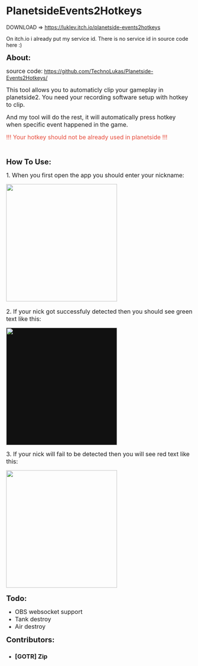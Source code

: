 # PlanetsideEvents2Hotkeys

DOWNLOAD => https://luklev.itch.io/planetside-events2hotkeys

On itch.io i already put my service id. There is no service id in source code here :)
 
<p><strong><span style="font-size:20px">About:</span></strong></p>

<p><span style="font-size:16px">source code:</span>&nbsp;<a href="https://github.com/TechnoLukas/Planetside-Events2Hotkeys/">https://github.com/TechnoLukas/Planetside-Events2Hotkeys/</a></p>

<p><span style="font-size:16px">This tool allows you to automaticly clip your gameplay in planetside2. You need your recording software setup with hotkey to clip.</span></p>

<p><span style="font-size:16px">And my tool will do the rest, it will automatically press hotkey when specific event happened in the game.&nbsp;</span></p>

<p><span style="color:#e74c3c"><span style="font-size:16px">!!! Your hotkey should not be already used in planetside !!!</span></span></p>

<p>&nbsp;</p>

<p><strong><span style="font-size:20px">How To Use:</span></strong></p>

<p><span style="font-size:16px">1. When you first open the app you should enter your nickname:</span></p>

<p><img src="https://ckeditor.com/apps/ckfinder/userfiles/files/image(2).png" style="height:318px; width:300px" /><br />
<br />
<span style="font-size:16px">2. If your nick got successfuly detected then you should see green text like this:</span></p>

<p><span style="font-size:16px"><img src="https://img.itch.zone/aW1nLzEzNTgwMzEwLnBuZw==/original/NNlCUH.png" style="background-color:#111111; cursor:pointer; font-size:14px; height:318px; max-width:100%; vertical-align:middle; width:300px" /></span></p>

<p><span style="font-size:16px">3. If your nick will fail to be detected then you will see red text like this:</span></p>

<p><span style="font-size:16px"><img src="https://img.itch.zone/aW1nLzEzNTgwMzQwLnBuZw==/original/0ocB51.png" style="height:318px; width:300px" /></span><br />
<br />
<strong><span style="font-size:20px">Todo:</span></strong></p>

<ul>
	<li><span style="font-size:16px">OBS websocket support</span></li>
	<li><span style="font-size:16px">Tank destroy</span></li>
	<li><span style="font-size:16px">Air destroy</span></li>
</ul>

<p><strong><span style="font-size:20px">Contributors:</span></strong></p>

<ul>
	<li>
	<h3>[GOTR] Zip</h3>
	</li>
</ul>

